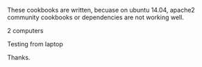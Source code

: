 These cookbooks are written, becuase on ubuntu 14.04, apache2 community cookbooks or dependencies are not working well.

2 computers

Testing from laptop

Thanks.


